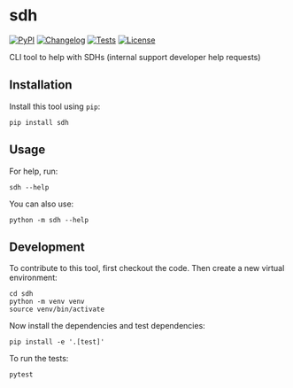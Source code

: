 # sdh

[![PyPI](https://img.shields.io/pypi/v/sdh.svg)](https://pypi.org/project/sdh/)
[![Changelog](https://img.shields.io/github/v/release/zmoog/sdh?include_prereleases&label=changelog)](https://github.com/zmoog/sdh/releases)
[![Tests](https://github.com/zmoog/sdh/actions/workflows/test.yml/badge.svg)](https://github.com/zmoog/sdh/actions/workflows/test.yml)
[![License](https://img.shields.io/badge/license-Apache%202.0-blue.svg)](https://github.com/zmoog/sdh/blob/master/LICENSE)

CLI tool to help with SDHs (internal support developer help requests)

## Installation

Install this tool using `pip`:

    pip install sdh

## Usage

For help, run:

    sdh --help

You can also use:

    python -m sdh --help

## Development

To contribute to this tool, first checkout the code. Then create a new virtual environment:

    cd sdh
    python -m venv venv
    source venv/bin/activate

Now install the dependencies and test dependencies:

    pip install -e '.[test]'

To run the tests:

    pytest
